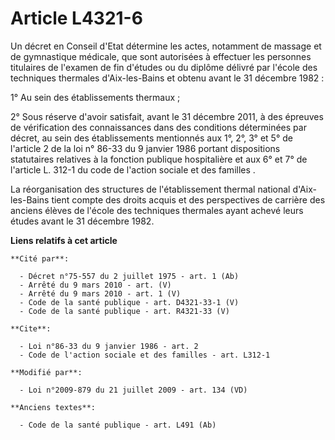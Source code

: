 # Article L4321-6

Un décret en Conseil d'Etat détermine les actes, notamment de massage et de gymnastique médicale, que sont autorisées à
effectuer les personnes titulaires de l'examen de fin d'études ou du diplôme délivré par l'école des techniques thermales
d'Aix-les-Bains et obtenu avant le 31 décembre 1982 : 

1° Au sein des établissements thermaux ; 

2° Sous réserve d'avoir satisfait, avant le 31 décembre 2011, à des épreuves de vérification des connaissances dans des
conditions déterminées par décret, au sein des établissements mentionnés aux 1°, 2°, 3° et 5° de l'article 2 de la loi n°
86-33 du 9 janvier 1986 
portant dispositions statutaires relatives à la fonction publique hospitalière et aux 6° et 7° de l'article L. 312-1 du code
de l'action sociale et des familles
. 

La réorganisation des structures de l'établissement thermal national d'Aix-les-Bains tient compte des droits acquis et des
perspectives de carrière des anciens élèves de l'école des techniques thermales ayant achevé leurs études avant le 31
décembre 1982.

**Liens relatifs à cet article**

	**Cité par**:

	  - Décret n°75-557 du 2 juillet 1975 - art. 1 (Ab)
	  - Arrêté du 9 mars 2010 - art. (V)
	  - Arrêté du 9 mars 2010 - art. 1 (V)
	  - Code de la santé publique - art. D4321-33-1 (V)
	  - Code de la santé publique - art. R4321-33 (V)

	**Cite**:

	  - Loi n°86-33 du 9 janvier 1986 - art. 2
	  - Code de l'action sociale et des familles - art. L312-1

	**Modifié par**:

	  - Loi n°2009-879 du 21 juillet 2009 - art. 134 (VD)

	**Anciens textes**:

	  - Code de la santé publique - art. L491 (Ab)
